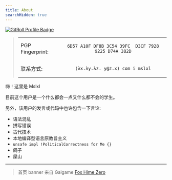 ```yaml
---
title: About
searchHidden: true
---
```


<a href="https://gitroll.io/profile/u9Xp8EyLvuVbaXdf99ltUYGb4k503" target="_blank"><img src="https://gitroll.io/api/badges/profiles/v1/u9Xp8EyLvuVbaXdf99ltUYGb4k503" alt="GitRoll Profile Badge"/></a>

<blockquote>
<center>
<table>
<tr>
<td>PGP Fingerprint:</td>
<td>
<center>

`6D57 A10F DF8B 3C54 39FC  D3CF 7928 9225 D74A 382D`

</center>
</td>

</tr>
<tr>

<td>
联系方式: 
</td>

<td>
<center>

`(λx.λy.λz. y@z.x) com i mslxl`

</center>
</td>
</tr>
</table>
</center>
</blockquote> 



嗨！这里是 Mslxl

目前这个用户是一个什么都会一点又什么都不会的学生。

另外，该用户的发言或代码中也许包含一下言论:

- 语法混乱
- 拼写错误
- 古代技术
- 本地编译型语言原教旨主义
- `unsafe impl !PoliticalCorrectness for Me {}`
- 鸽子
- 屎山

---

> 首页 banner 来自 Galgame [Fox Hime Zero](https://store.steampowered.com/app/844930/Fox_Hime_Zero/)

